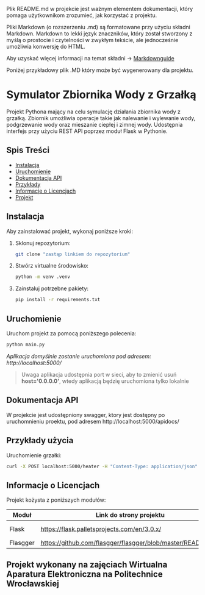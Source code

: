 Plik README.md w projekcie jest ważnym elementem dokumentacji, który pomaga użytkownikom zrozumieć, jak korzystać z projektu.

Pliki Markdown (o rozszerzeniu .md) są formatowane przy użyciu składni Markdown. Markdown to lekki język znaczników, który został stworzony z myślą o prostocie i czytelności w zwykłym tekście, ale jednocześnie umożliwia konwersję do HTML.

Aby uzyskać więcej informacji na temat składni ->
[Markdownguide](https://www.markdownguide.org/)

Poniżej przykładowy plik .MD który może być wygenerowany dla projektu.

# Symulator Zbiornika Wody z Grzałką

Projekt Pythona mający na celu symulację działania zbiornika wody z grzałką. Zbiornik umożliwia operacje takie jak nalewanie i wylewanie wody, podgrzewanie wody oraz mieszanie ciepłej i zimnej wody. Udostępnia interfejs przy użyciu REST API poprzez moduł Flask w Pythonie.

## Spis Treści
- [Instalacja](#instalacja)
- [Uruchomienie](#uruchomienie)
- [Dokumentacja API](#dokumentacja-api)
- [Przykłady](#przykłady)
- [Informacje o Licencjach](#info)
- [Projekt](#projekt)


## Instalacja

Aby zainstalować projekt, wykonaj poniższe kroki:

1. Sklonuj repozytorium:
    ```bash
    git clone "zastąp linkiem do repozytorium"
    ```
2. Stwórz virtualne środowisko:
    ```bash
    python -m venv .venv
    ```

3. Zainstaluj potrzebne pakiety:
    ```bash
    pip install -r requirements.txt
    ```
## Uruchomienie
Uruchom projekt za pomocą poniższego polecenia:
```bash
python main.py
```
*Aplikacja domyślnie zostanie uruchomiona pod adresem: http://localhost:5000/*

> Uwaga aplikacja udostępnia port w sieci, aby to zmienić usuń **host='0.0.0.0'**, wtedy aplikacją będzię uruchomiona tylko lokalnie

## Dokumentacja API

W projekcie jest udostępniony swagger, ktory jest dostępny po uruchomnieniu proektu, pod adresem http://localhost:5000/apidocs/

## Przykłady użycia

Uruchomienie grzałki:
```bash
curl -X POST localhost:5000/heater -H "Content-Type: application/json" -d "{\"state\": true}"
```


## Informacje o Licencjach
Projekt kożysta z poniższych modułów:

| Moduł | Link do strony projektu | Licencja|
| ----------- | ----------- | ----------- |
| Flask | https://flask.palletsprojects.com/en/3.0.x/ |[BSD-3-Clause](https://flask.palletsprojects.com/en/3.0.x/license/)|
| Flasgger | https://github.com/flasgger/flasgger/blob/master/README.md | [MIT](https://github.com/flasgger/flasgger/blob/master/LICENSE)

## Projekt wykonany na zajęciach Wirtualna Aparatura Elektroniczna na Politechnice Wrocławskiej
